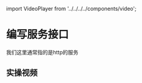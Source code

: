 import VideoPlayer from '../../../../components/video';

# 编写服务接口

我们这里通常指的是http的服务

## 实操视频

<VideoPlayer src='/video/createservice.mp4' />
